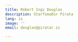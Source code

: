 ```yaml
---
title: Róbert Ingi Douglas
description: Starfsmaður Pírata
lang: is
image: ''
email: douglas@piratar.is

---
```

